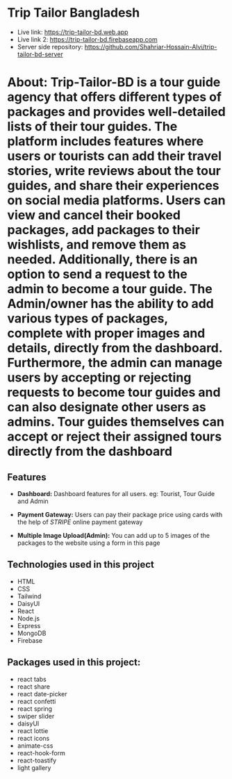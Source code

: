 # Trip Tailor Bangladesh
- Live link: https://trip-tailor-bd.web.app
- Live link 2: https://trip-tailor-bd.firebaseapp.com
- Server side repository: https://github.com/Shahriar-Hossain-Alvi/trip-tailor-bd-server

# About: Trip-Tailor-BD is a tour guide agency that offers different types of packages and provides well-detailed lists of their tour guides. The platform includes features where users or tourists can add their travel stories, write reviews about the tour guides, and share their experiences on social media platforms. Users can view and cancel their booked packages, add packages to their wishlists, and remove them as needed. Additionally, there is an option to send a request to the admin to become a tour guide. The Admin/owner has the ability to add various types of packages, complete with proper images and details, directly from the dashboard. Furthermore, the admin can manage users by accepting or rejecting requests to become tour guides and can also designate other users as admins. Tour guides themselves can accept or reject their assigned tours directly from the dashboard


## Features
- **Dashboard:** Dashboard features for all users. eg: Tourist, Tour Guide and Admin

- **Payment Gateway:** Users can pay their package price using cards with the help of *STRIPE* online payment gateway

- **Multiple Image Upload(Admin):** You can add up to 5 images of the packages to the website using a form in this page


## Technologies used in this project
- HTML
- CSS
- Tailwind
- DaisyUI
- React
- Node.js
- Express
- MongoDB
- Firebase


## Packages used in this project:
- react tabs
- react share
- react date-picker 
- react confetti
- react spring 
- swiper slider 
- daisyUI
- react lottie
- react icons
- animate-css
- react-hook-form
- react-toastify 
- light gallery